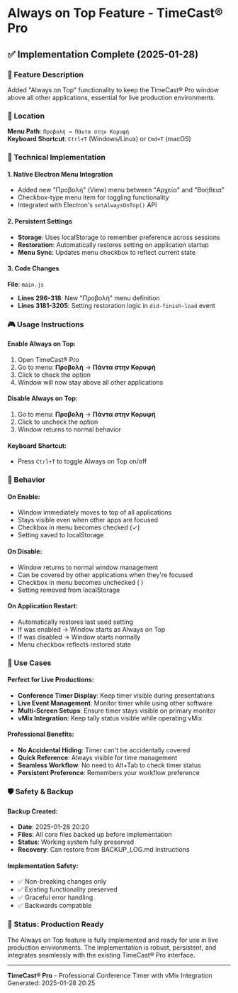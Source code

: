 # Always on Top Feature - TimeCast® Pro

## ✅ Implementation Complete (2025-01-28)

### 🎯 Feature Description
Added "Always on Top" functionality to keep the TimeCast® Pro window above all other applications, essential for live production environments.

### 📍 Location
**Menu Path**: `Προβολή → Πάντα στην Κορυφή`  
**Keyboard Shortcut**: `Ctrl+T` (Windows/Linux) or `Cmd+T` (macOS)

### 🔧 Technical Implementation

#### 1. Native Electron Menu Integration
- Added new "Προβολή" (View) menu between "Αρχεία" and "Βοήθεια"
- Checkbox-type menu item for toggling functionality
- Integrated with Electron's `setAlwaysOnTop()` API

#### 2. Persistent Settings
- **Storage**: Uses localStorage to remember preference across sessions
- **Restoration**: Automatically restores setting on application startup
- **Menu Sync**: Updates menu checkbox to reflect current state

#### 3. Code Changes
**File**: `main.js`
- **Lines 296-318**: New "Προβολή" menu definition
- **Lines 3181-3205**: Setting restoration logic in `did-finish-load` event

### 🎮 Usage Instructions

#### Enable Always on Top:
1. Open TimeCast® Pro
2. Go to menu: **Προβολή** → **Πάντα στην Κορυφή**
3. Click to check the option
4. Window will now stay above all other applications

#### Disable Always on Top:
1. Go to menu: **Προβολή** → **Πάντα στην Κορυφή**
2. Click to uncheck the option
3. Window returns to normal behavior

#### Keyboard Shortcut:
- Press `Ctrl+T` to toggle Always on Top on/off

### 🔄 Behavior

#### On Enable:
- Window immediately moves to top of all applications
- Stays visible even when other apps are focused
- Checkbox in menu becomes checked (✓)
- Setting saved to localStorage

#### On Disable:
- Window returns to normal window management
- Can be covered by other applications when they're focused  
- Checkbox in menu becomes unchecked ( )
- Setting removed from localStorage

#### On Application Restart:
- Automatically restores last used setting
- If was enabled → Window starts as Always on Top
- If was disabled → Window starts normally
- Menu checkbox reflects restored state

### 🎯 Use Cases

#### Perfect for Live Productions:
- **Conference Timer Display**: Keep timer visible during presentations
- **Live Event Management**: Monitor timer while using other software
- **Multi-Screen Setups**: Ensure timer stays visible on primary monitor
- **vMix Integration**: Keep tally status visible while operating vMix

#### Professional Benefits:
- **No Accidental Hiding**: Timer can't be accidentally covered
- **Quick Reference**: Always visible for time management
- **Seamless Workflow**: No need to Alt+Tab to check timer status
- **Persistent Preference**: Remembers your workflow preference

### 🛡️ Safety & Backup

#### Backup Created:
- **Date**: 2025-01-28 20:20
- **Files**: All core files backed up before implementation
- **Status**: Working system fully preserved
- **Recovery**: Can restore from BACKUP_LOG.md instructions

#### Implementation Safety:
- ✅ Non-breaking changes only
- ✅ Existing functionality preserved
- ✅ Graceful error handling
- ✅ Backwards compatible

### 🎉 Status: Production Ready

The Always on Top feature is fully implemented and ready for use in live production environments. The implementation is robust, persistent, and integrates seamlessly with the existing TimeCast® Pro interface.

---
**TimeCast® Pro** - Professional Conference Timer with vMix Integration  
Generated: 2025-01-28 20:25